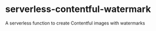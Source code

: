 # serverless-contentful-watermark
A serverless function to create Contentful images with watermarks
